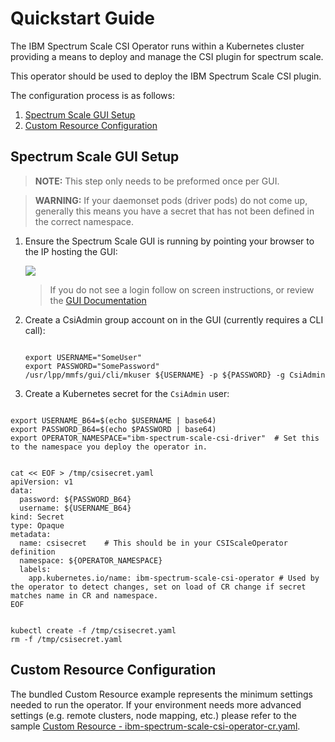 Quickstart Guide
================

The IBM Spectrum Scale CSI Operator runs within a Kubernetes cluster providing a means to 
deploy and manage the CSI plugin for spectrum scale. 

This operator should be used to deploy the IBM Spectrum Scale CSI plugin. 

The configuration process is as follows:

1. [Spectrum Scale GUI Setup](#spectrum-scale-gui-setup)
2. [Custom Resource Configuration](#custom-resource-configuration)

Spectrum Scale GUI Setup 
------------------------
> **NOTE:** This step only needs to be preformed once per GUI.

> **WARNING:** If your daemonset pods (driver pods) do not come up, generally this means you have a  secret that  has not been defined in the correct namespace.

1. Ensure the Spectrum Scale GUI is running by pointing your browser to the IP hosting the GUI:

    ![](https://user-images.githubusercontent.com/1195452/67230992-6d2d9700-f40c-11e9-96d5-3f0e5bcb2d9a.png)

    > If you do not see a login follow on screen instructions, or review the [GUI Documentation](https://www.ibm.com/support/knowledgecenter/en/STXKQY_5.0.3/com.ibm.spectrum.scale.v5r03.doc/bl1ins_quickrefforgui.htm)


2. Create a CsiAdmin group account on in the GUI (currently requires a CLI call):

   ```

   export USERNAME="SomeUser"
   export PASSWORD="SomePassword"
   /usr/lpp/mmfs/gui/cli/mkuser ${USERNAME} -p ${PASSWORD} -g CsiAdmin

   ```

3. Create a Kubernetes secret for the `CsiAdmin` user:

  ```

  export USERNAME_B64=$(echo $USERNAME | base64)
  export PASSWORD_B64=$(echo $PASSWORD | base64)
  export OPERATOR_NAMESPACE="ibm-spectrum-scale-csi-driver"  # Set this to the namespace you deploy the operator in.
  

  cat << EOF > /tmp/csisecret.yaml
  apiVersion: v1
  data:
    password: ${PASSWORD_B64}
    username: ${USERNAME_B64}
  kind: Secret
  type: Opaque
  metadata:
    name: csisecret    # This should be in your CSIScaleOperator definition
    namespace: ${OPERATOR_NAMESPACE} 
    labels:
      app.kubernetes.io/name: ibm-spectrum-scale-csi-operator # Used by the operator to detect changes, set on load of CR change if secret matches name in CR and namespace.
  EOF
  

  kubectl create -f /tmp/csisecret.yaml
  rm -f /tmp/csisecret.yaml
  
  ```

Custom Resource Configuration
-----------------------------

The bundled Custom Resource example represents the minimum settings needed to run the operator.
If your environment needs more advanced settings (e.g. remote clusters, node mapping, etc.) please
refer to the sample [Custom Resource - ibm-spectrum-scale-csi-operator-cr.yaml](https://raw.githubusercontent.com/IBM/ibm-spectrum-scale-csi/master/operator/deploy/crds/ibm-spectrum-scale-csi-operator-cr.yaml).


